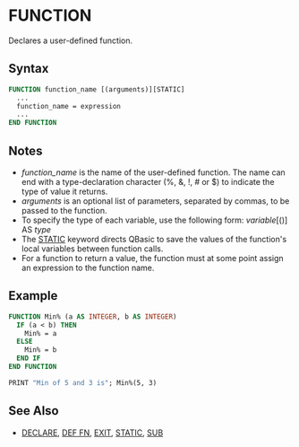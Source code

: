 # FUNCTION

Declares a user-defined function.

## Syntax

```vb
FUNCTION function_name [(arguments)][STATIC]
  ...
  function_name = expression
  ...
END FUNCTION
```

## Notes

- *function_name* is the name of the user-defined function. The name can end with a type-declaration character (%, &, !, # or $) to indicate the type of value it returns.
- *arguments* is an optional list of parameters, separated by commas, to be passed to the function.
- To specify the type of each variable, use the following form: *variable*[()] AS *type*
- The [STATIC](STATIC) keyword directs QBasic to save the values of the function's local variables between function calls.
- For a function to return a value, the function must at some point assign an expression to the function name.

## Example

```vb
FUNCTION Min% (a AS INTEGER, b AS INTEGER)
  IF (a < b) THEN
    Min% = a
  ELSE
    Min% = b
  END IF
END FUNCTION

PRINT "Min of 5 and 3 is"; Min%(5, 3)
```

## See Also

- [DECLARE](DECLARE), [DEF FN](DEF-FN), [EXIT](EXIT), [STATIC](STATIC), [SUB](SUB)
